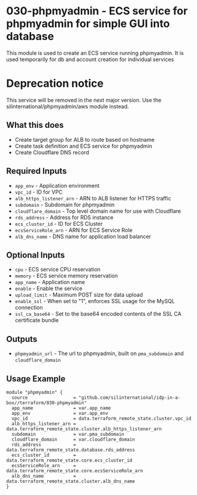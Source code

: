 # 030-phpmyadmin - ECS service for phpmyadmin for simple GUI into database
This module is used to create an ECS service running phpmyadmin. It is used temporarily for db and account creation
for individual services

# Deprecation notice

This service will be removed in the next major version. Use the silinternational/phpmyadmin/aws module instead.

## What this does

 - Create target group for ALB to route based on hostname
 - Create task definition and ECS service for phpmyadmin
 - Create Cloudflare DNS record

## Required Inputs

 - `app_env` - Application environment
 - `vpc_id` - ID for VPC
 - `alb_https_listener_arn` - ARN to ALB listener for HTTPS traffic
 - `subdomain` - Subdomain for phpmyadmin
 - `cloudflare_domain` - Top level domain name for use with Cloudflare
 - `rds_address` - Address for RDS instance
 - `ecs_cluster_id` - ID for ECS Cluster
 - `ecsServiceRole_arn` - ARN for ECS Service Role
 - `alb_dns_name` - DNS name for application load balancer

## Optional Inputs

 - `cpu` - ECS service CPU reservation
 - `memory` - ECS service memory reservation
 - `app_name` - Application name
 - `enable` - Enable the service
 - `upload_limit` - Maximum POST size for data upload
 - `enable_ssl` - When set to "1", enforces SSL usage for the MySQL connection
 - `ssl_ca_base64` - Set to the base64 encoded contents of the SSL CA certificate bundle
 
## Outputs

 - `phpmyadmin_url` - The url to phpmyadmin, built on `pma_subdomain` and `cloudflare_domain`

## Usage Example

```hcl
module "phpmyadmin" {
  source                 = "github.com/silinternational/idp-in-a-box//terraform/030-phpmyadmin"
  app_name               = var.app_name
  app_env                = var.app_env
  vpc_id                 = data.terraform_remote_state.cluster.vpc_id
  alb_https_listener_arn = data.terraform_remote_state.cluster.alb_https_listener_arn
  subdomain              = var.pma_subdomain
  cloudflare_domain      = var.cloudflare_domain
  rds_address            = data.terraform_remote_state.database.rds_address
  ecs_cluster_id         = data.terraform_remote_state.core.ecs_cluster_id
  ecsServiceRole_arn     = data.terraform_remote_state.core.ecsServiceRole_arn
  alb_dns_name           = data.terraform_remote_state.cluster.alb_dns_name
}
```
